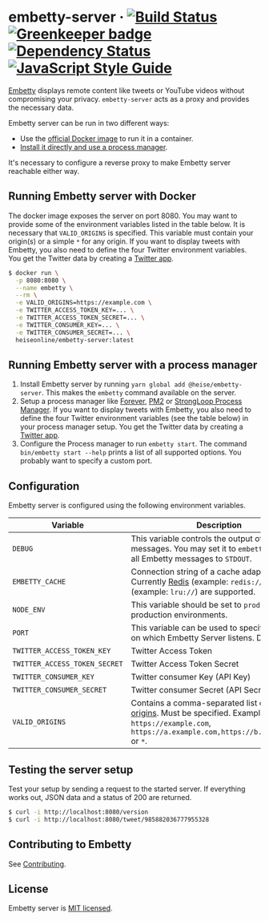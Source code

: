 # embetty-server  · [![Build Status](https://travis-ci.org/heiseonline/embetty-server.svg?branch=master)](https://travis-ci.org/heiseonline/embetty-server) [![Greenkeeper badge](https://badges.greenkeeper.io/heiseonline/embetty-server.svg)](https://greenkeeper.io/) [![Dependency Status](https://img.shields.io/david/heiseonline/embetty-server.svg?style=flat-square)](https://david-dm.org/heiseonline/embetty-server) [![JavaScript Style Guide](https://img.shields.io/badge/code_style-standard-brightgreen.svg)](https://standardjs.com)

[Embetty](https://github.com/heiseonline/embetty) displays remote content like tweets or YouTube videos without compromising your privacy. `embetty-server` acts as a proxy and provides the necessary data.

Embetty server can be run in two different ways:

- Use the [official Docker image](https://hub.docker.com/r/heiseonline/embetty-server/) to run it in a container.
- [Install it directly and use a process manager](#running-embetty-server-with-a-process-manager).

It's necessary to configure a reverse proxy to make Embetty server reachable either way.

## Running Embetty server with Docker

The docker image exposes the server on port 8080. You may want to provide some of the environment variables listed in the table below. It is necessary that `VALID_ORIGINS` is specified. This variable must contain your origin(s) or a simple `*` for any origin. If you want to display tweets with Embetty, you also need to define the four Twitter environment variables. You get the Twitter data by creating a [Twitter app](https://apps.twitter.com/).

```sh
$ docker run \
  -p 8080:8080 \
  --name embetty \
  --rm \
  -e VALID_ORIGINS=https://example.com \
  -e TWITTER_ACCESS_TOKEN_KEY=... \
  -e TWITTER_ACCESS_TOKEN_SECRET=... \
  -e TWITTER_CONSUMER_KEY=... \
  -e TWITTER_CONSUMER_SECRET=... \
  heiseonline/embetty-server:latest
```

## Running Embetty server with a process manager

1. Install Embetty server by running `yarn global add @heise/embetty-server`. This makes the `embetty` command available on the server.
2. Setup a process manager like [Forever](https://github.com/foreverjs/forever), [PM2](https://github.com/Unitech/pm2) or [StrongLoop Process Manager](http://strong-pm.io/). If you want to display tweets with Embetty, you also need to define the four Twitter environment variables (see the table below) in your process manager setup. You get the Twitter data by creating a [Twitter app](https://apps.twitter.com/).
3. Configure the Process manager to run `embetty start`. The command `bin/embetty start --help` prints a list of all supported options. You probably want to specify a custom port.

## Configuration

Embetty server is configured using the following environment variables.

| Variable | Description |
|----------|-------------|
| `DEBUG` | This variable controls the output of log messages. You may set it to `embetty.*` to log all Embetty messages to `STDOUT`. |
| `EMBETTY_CACHE`| Connection string of a cache adapter. Currently [Redis](https://www.iana.org/assignments/uri-schemes/prov/redis) (example: `redis://`) and LRU (example: `lru://`) are supported. |
| `NODE_ENV` | This variable should be set to `production` in production environments. |
| `PORT` | This variable can be used to specify the port on which Embetty Server listens. Default: `3000` |
| `TWITTER_ACCESS_TOKEN_KEY` | Twitter Access Token |
| `TWITTER_ACCESS_TOKEN_SECRET` | Twitter Access Token Secret |
| `TWITTER_CONSUMER_KEY` | Twitter consumer Key (API Key) |
| `TWITTER_CONSUMER_SECRET` | Twitter consumer Secret (API Secret) |
| `VALID_ORIGINS` | Contains a comma-separated list of allowed [origins](https://developer.mozilla.org/en-US/docs/Web/HTTP/Headers/Origin). Must be specified. Examples: `https://example.com`, `https://a.example.com,https://b.example.com` or `*`. |

## Testing the server setup

Test your setup by sending a request to the started server. If everything works out, JSON data and a status of 200 are returned.

```sh
$ curl -i http://localhost:8080/version
$ curl -i http://localhost:8080/tweet/985882036777955328
```

## Contributing to Embetty

See [Contributing](./CONTRIBUTING.md).

## License

Embetty server is [MIT licensed](./LICENSE).

